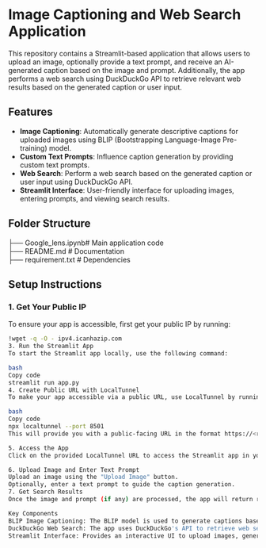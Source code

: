 # Image Captioning and Web Search Application

This repository contains a Streamlit-based application that allows users to upload an image, optionally provide a text prompt, and receive an AI-generated caption based on the image and prompt. Additionally, the app performs a web search using DuckDuckGo API to retrieve relevant web results based on the generated caption or user input.

## Features
- **Image Captioning**: Automatically generate descriptive captions for uploaded images using BLIP (Bootstrapping Language-Image Pre-training) model.
- **Custom Text Prompts**: Influence caption generation by providing custom text prompts.
- **Web Search**: Perform a web search based on the generated caption or user input using DuckDuckGo API.
- **Streamlit Interface**: User-friendly interface for uploading images, entering prompts, and viewing search results.

## Folder Structure
├── Google_lens.ipynb# Main application code <br>
├── README.md # Documentation <br>
├── requirement.txt # Dependencies <br>

## Setup Instructions

### 1. Get Your Public IP
To ensure your app is accessible, first get your public IP by running:
```bash
!wget -q -O - ipv4.icanhazip.com
3. Run the Streamlit App
To start the Streamlit app locally, use the following command:

bash
Copy code
streamlit run app.py
4. Create Public URL with LocalTunnel
To make your app accessible via a public URL, use LocalTunnel by running this command:

bash
Copy code
npx localtunnel --port 8501
This will provide you with a public-facing URL in the format https://<random-string>.loca.lt.

5. Access the App
Click on the provided LocalTunnel URL to access the Streamlit app in your browser.

6. Upload Image and Enter Text Prompt
Upload an image using the "Upload Image" button.
Optionally, enter a text prompt to guide the caption generation.
7. Get Search Results
Once the image and prompt (if any) are processed, the app will return relevant search results from the web based on the input.

Key Components
BLIP Image Captioning: The BLIP model is used to generate captions based on the uploaded image. Optionally, the caption can be influenced by a user-provided text prompt.
DuckDuckGo Web Search: The app uses DuckDuckGo's API to retrieve web search results based on the generated caption or the user's input query.
Streamlit Interface: Provides an interactive UI to upload images, generate captions, and display web search results.
